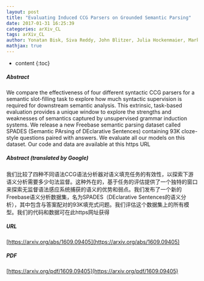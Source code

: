 ```yaml
---
layout: post
title: "Evaluating Induced CCG Parsers on Grounded Semantic Parsing"
date: 2017-01-31 16:25:39
categories: arXiv_CL
tags: arXiv_CL
author: Yonatan Bisk, Siva Reddy, John Blitzer, Julia Hockenmaier, Mark Steedman
mathjax: true
---
```


* content
{:toc}

##### Abstract
We compare the effectiveness of four different syntactic CCG parsers for a semantic slot-filling task to explore how much syntactic supervision is required for downstream semantic analysis. This extrinsic, task-based evaluation provides a unique window to explore the strengths and weaknesses of semantics captured by unsupervised grammar induction systems. We release a new Freebase semantic parsing dataset called SPADES (Semantic PArsing of DEclarative Sentences) containing 93K cloze-style questions paired with answers. We evaluate all our models on this dataset. Our code and data are available at this https URL

##### Abstract (translated by Google)
我们比较了四种不同语法CCG语法分析器对语义填充任务的有效性，以探索下游语义分析需要多少句法监督。这种外在的，基于任务的评估提供了一个独特的窗口来探索无监督语法感应系统捕获的语义的优势和弱点。我们发布了一个新的Freebase语义分析数据集，名为SPADES（DEclarative Sentences的语义分析），其中包含与答案配对的93K填充式问题。我们评估这个数据集上的所有模型。我们的代码和数据可在此https网址获得

##### URL
[https://arxiv.org/abs/1609.09405](https://arxiv.org/abs/1609.09405)

##### PDF
[https://arxiv.org/pdf/1609.09405](https://arxiv.org/pdf/1609.09405)

